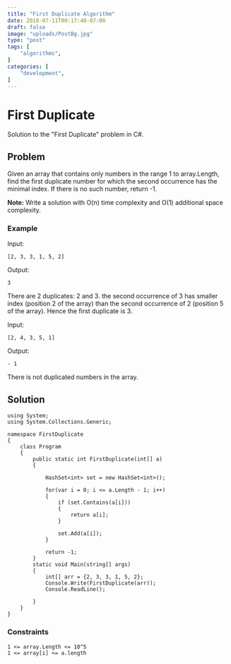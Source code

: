 ```yaml
---
title: "First Duplicate Algorithm"
date: 2018-07-11T00:17:40-07:00
draft: false
image: "uploads/PostBg.jpg"
type: "post"
tags: [
    "algorithms",
]
categories: [
    "development",
]
---
```

# First Duplicate
Solution to the "First Duplicate" problem in C#.
<!--more-->
## Problem

Given an array that contains only numbers in the range 1 to array.Length, find the first duplicate number for which the second occurrence has the minimal index. If there is no such number, return -1.

**Note:** Write a solution with O(n) time complexity and O(1) additional space complexity.

### Example

Input:

```
[2, 3, 3, 1, 5, 2]
```

Output:

```
3
```
There are 2 duplicates: 2 and 3. the second occurrence of 3 has smaller index (position 2 of the array) than the second occurrence
of 2 (position 5 of the array). Hence the first duplicate is 3.

Input:

```
[2, 4, 3, 5, 1]
```

Output:

```
- 1
```
There is not duplicated numbers in the array.

## Solution

```
using System;
using System.Collections.Generic;

namespace FirstDuplicate
{
    class Program
    {
        public static int FirstDuplicate(int[] a)
        {

            HashSet<int> set = new HashSet<int>();

            for(var i = 0; i <= a.Length - 1; i++)
            {
                if (set.Contains(a[i]))
                {
                    return a[i];
                }

                set.Add(a[i]);
            }

            return -1;
        }
        static void Main(string[] args)
        {
            int[] arr = {2, 3, 3, 1, 5, 2};
            Console.Write(FirstDuplicate(arr));
            Console.ReadLine();

        }
    }
}
```

### Constraints

```
1 <= array.Length <= 10^5
1 <= array[i] <= a.length
```


